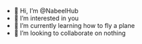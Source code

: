 - 👋 Hi, I’m @NabeelHub
- 👀 I’m interested in you
- 🌱 I’m currently learning how to fly a plane
- 💞️ I’m looking to collaborate on nothing 

<!---
NabeelHub/NabeelHub is a ✨ special ✨ repository because its `README.md` (this file) appears on your GitHub profile.
You can click the Preview link to take a look at your changes.
--->
